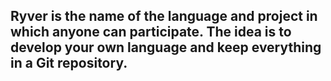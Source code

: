 ## Ryver is the name of the language and project in which anyone can participate. The idea is to develop your own language and keep everything in a Git repository.
